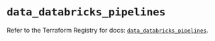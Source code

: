 # `data_databricks_pipelines`

Refer to the Terraform Registry for docs: [`data_databricks_pipelines`](https://registry.terraform.io/providers/databricks/databricks/1.47.0/docs/data-sources/pipelines).

